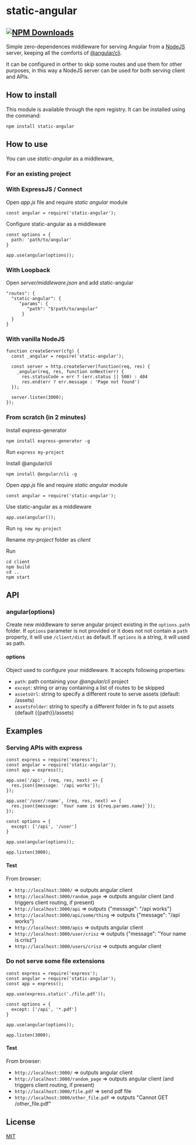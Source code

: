 # static-angular
[![NPM Downloads][downloads-image]][downloads-url]
---

Simple zero-dependences middleware for serving Angular from a [NodeJS](https://nodejs.org/en/) server, keeping all the comforts of [@angular/cli](https://github.com/angular/angular-cli). 

It can be configured in orther to skip some routes and use them for other purposes, in this way a NodeJS server can be used for both serving client and APIs.


## How to install
This module is available through the npm registry. It can be installed using the command:

    npm install static-angular

## How to use

You can use *static-angular* as a middleware, 

### For an existing project

### With ExpressJS / Connect

Open *app.js* file and require *static angular* module

    const angular = require('static-angular');

Configure static-angular as a middleware

    const options = {
      path: 'path/to/angular'
    }
    
    app.use(angular(options));

### With Loopback

Open *server/middleware.json* and add static-angular

    "routes": {
      "static-angular": {
         "params": {
            "path": "$!path/to/angular"
          }
      }
    }

### With vanilla NodeJS

    function createServer(cfg) {
      const _angular = require('static-angular');

      const server = http.createServer(function(req, res) {
        _angular(req, res, function onNext(err) {
          res.statusCode = err ? (err.status || 500) : 404
          res.end(err ? err.message : 'Page not found')
      });

      server.listen(3000);
    });


### From scratch (in 2 minutes)

Install express-generator

    npm install express-generator -g

Run `express my-project`

Install @angular/cli

    npm install @angular/cli -g

Open *app.js* file and require *static angular* module

    const angular = require('static-angular');

Use static-angular as a middleware 

    app.use(angular());

Run `ng new my-project`

Rename *my-project* folder as *client*

Run

    cd client
    npm build
    cd ..
    npm start

## API

### angular(options)

Create new middleware to serve angular project existing in the `options.path` folder. 
If `options` parameter is not provided or it does not not contain a `path` property, it will use `/client/dist` as default.
If `options` is a string, it will used as path.

#### options

Object used to configure your middleware. It accepts following properties:

- `path`: path containing your *@angular/cli* project
- `except`: string or array containing a list of routes to be skipped
- `assetsUrl`: string to specify a different route to serve assets (default: /assets)
- `assetsFolder`: string to specify a different folder in fs to put assets (default {{path}}/assets)

## Examples 

### Serving APIs with express

    const express = require('express');
    const angular = require('static-angular');
    const app = express();

    app.use('/api', (req, res, next) => {
      res.json({message: '/api works'});
    });

    app.use('/user/:name', (req, res, next) => {
      res.json({message: `Your name is ${req.params.name}`});
    });

    const options = {
      except: ['/api', '/user']
    }

    app.use(angular(options));

    app.listen(3000);

#### Test
From browser:
- `http://localhost:3000/` => outputs angular client
- `http://localhost:3000/random_page` => outputs angular client (and triggers client routing, if present)
- `http://localhost:3000/api` => outputs {"message": "/api works"}
- `http://localhost:3000/api/some/thing` => outputs {"message": "/api works"}
- `http://localhost:3000/apis` => outputs angular client
- `http://localhost:3000/user/crisz` => outputs {"message": "Your name is crisz"}
- `http://localhost:3000/users/crisz` => outputs angular client

### Do not serve some file extensions

    const express = require('express');
    const angular = require('static-angular');
    const app = express();

    app.use(express.static('./file.pdf'));

    const options = {
      except: ['/api', '*.pdf']
    }

    app.use(angular(options));

    app.listen(3000);

#### Test
From browser:
- `http://localhost:3000/` => outputs angular client
- `http://localhost:3000/random_page` => outputs angular client (and triggers client routing, if present)
- `http://localhost:3000/file.pdf` => send pdf file
- `http://localhost:3000/other_file.pdf` => outputs "Cannot GET /other_file.pdf"



## License
[MIT](https://github.com/crisz/static-angular/blob/master/LICENSE)

[downloads-image]: https://img.shields.io/npm/dm/static-angular.svg
[downloads-url]: https://npmjs.org/package/static-angular
